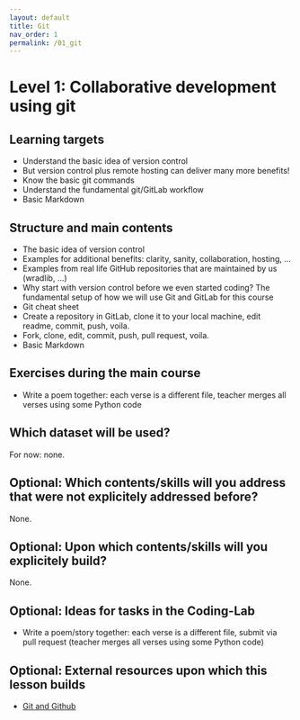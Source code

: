 ```yaml
---
layout: default
title: Git
nav_order: 1
permalink: /01_git
---
```


# Level 1: Collaborative development using git

## Learning targets

- Understand the basic idea of version control
- But version control plus remote hosting can deliver many more benefits!
- Know the basic git commands
- Understand the fundamental git/GitLab workflow
- Basic Markdown 


## Structure and main contents

- The basic idea of version control 
- Examples for additional benefits: clarity, sanity, collaboration, hosting, ...
- Examples from real life GitHub repositories that are maintained by us (wradlib, ...)
- Why start with version control before we even started coding? The fundamental 
setup of how we will use Git and GitLab for this course
- Git cheat sheet
- Create a repository in GitLab, clone it to your local machine, edit readme,
commit, push, voila.
- Fork, clone, edit, commit, push, pull request, voila.
- Basic Markdown


## Exercises during the main course
- Write a poem together: each verse is a different file, teacher merges all verses
using some Python code

## Which dataset will be used?
For now: none.

## Optional: Which contents/skills will you address that were not explicitely addressed before?
None.

## Optional: Upon which contents/skills will you explicitely build?
None.

## Optional: Ideas for tasks in the Coding-Lab
- Write a poem/story together: each verse is a different file, submit via pull request 
(teacher merges all verses using some Python code)

## Optional: External resources upon which this lesson builds
- [Git and Github](https://www.earthdatascience.org/courses/intro-to-earth-data-science/git-github/)

